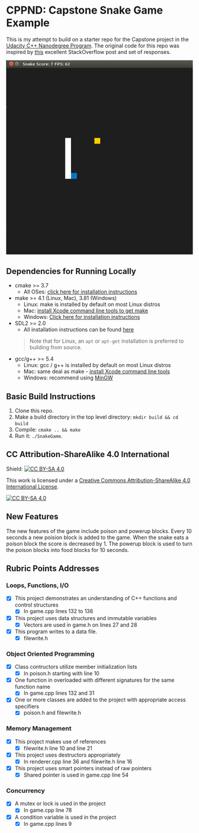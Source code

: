 # CPPND: Capstone Snake Game Example

This is my attempt to build on a starter repo for the Capstone project in the [Udacity C++ Nanodegree Program](https://www.udacity.com/course/c-plus-plus-nanodegree--nd213). The original code for this repo was inspired by [this](https://codereview.stackexchange.com/questions/212296/snake-game-in-c-with-sdl) excellent StackOverflow post and set of responses.

<img src="snake_game.gif"/>


## Dependencies for Running Locally
* cmake >= 3.7
  * All OSes: [click here for installation instructions](https://cmake.org/install/)
* make >= 4.1 (Linux, Mac), 3.81 (Windows)
  * Linux: make is installed by default on most Linux distros
  * Mac: [install Xcode command line tools to get make](https://developer.apple.com/xcode/features/)
  * Windows: [Click here for installation instructions](http://gnuwin32.sourceforge.net/packages/make.htm)
* SDL2 >= 2.0
  * All installation instructions can be found [here](https://wiki.libsdl.org/Installation)
  >Note that for Linux, an `apt` or `apt-get` installation is preferred to building from source. 
* gcc/g++ >= 5.4
  * Linux: gcc / g++ is installed by default on most Linux distros
  * Mac: same deal as make - [install Xcode command line tools](https://developer.apple.com/xcode/features/)
  * Windows: recommend using [MinGW](http://www.mingw.org/)

## Basic Build Instructions

1. Clone this repo.
2. Make a build directory in the top level directory: `mkdir build && cd build`
3. Compile: `cmake .. && make`
4. Run it: `./SnakeGame`.


## CC Attribution-ShareAlike 4.0 International


Shield: [![CC BY-SA 4.0][cc-by-sa-shield]][cc-by-sa]

This work is licensed under a
[Creative Commons Attribution-ShareAlike 4.0 International License][cc-by-sa].

[![CC BY-SA 4.0][cc-by-sa-image]][cc-by-sa]

[cc-by-sa]: http://creativecommons.org/licenses/by-sa/4.0/
[cc-by-sa-image]: https://licensebuttons.net/l/by-sa/4.0/88x31.png
[cc-by-sa-shield]: https://img.shields.io/badge/License-CC%20BY--SA%204.0-lightgrey.svg


## New Features

The new features of the game include poison and powerup blocks. Every 10 seconds a new poision block is added to the game. When the snake eats a poison block the score is decreased by 1. The powerup block is used to turn the poison blocks into food blocks for 10 seconds.

## Rubric Points Addresses

### Loops, Functions, I/O

- [x] This project demonstrates an understanding of C++ functions and control structures
  - [x] In game.cpp lines 132 to 136
- [x] This project uses data structures and immutable variables
  - [x] Vectors are used in game.h on lines 27 and 28
- [x] This program writes to a data file.
  - [x] filewrite.h

### Object Oriented Programming

- [x] Class contructors utilize member initialization lists
  - [x] In poison.h starting with line 10
- [x] One function in overloaded with different signatures for the same function name
  - [x] In game.cpp lines 132 and 31
- [x] One or more classes are added to the project with appropriate access specifiers
  - [x] poison.h and filewrite.h

### Memory Management

- [x] This project makes use of references
  - [x] filewrite.h line 10 and line 21
- [x] This project uses destructors appropriately
  - [x] In renderer.cpp line 36 and filewrite.h line 16
- [x] This project uses smart pointers instead of raw pointers
  - [x] Shared pointer is used in game.cpp line 54

### Concurrency

- [x] A mutex or lock is used in the project
  - [x] In game.cpp line 78
- [x] A condition variable is used in the project
  - [x] In game.cpp lines 9
